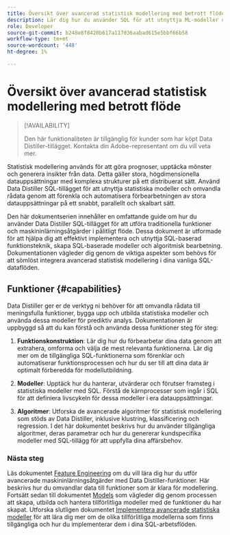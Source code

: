 ```yaml
---
title: Översikt över avancerad statistisk modellering med betrott flöde
description: Lär dig hur du använder SQL för att utnyttja ML-modeller och omvandla rådata till åtgärdbara insikter med förbättrad precision. Få förenklad och automatiserad förbehandling av stora datamängder på ett snabbt, parallellt och skalbart sätt med tilläggsfunktionerna i Distiller Feature Engineering SQL.
role: Developer
source-git-commit: b248e8f8420b617a117d36aabad615e5bbf66b58
workflow-type: tm+mt
source-wordcount: '448'
ht-degree: 1%

---
```


# Översikt över avancerad statistisk modellering med betrott flöde

>[!AVAILABILITY]
>
>Den här funktionaliteten är tillgänglig för kunder som har köpt Data Distiller-tillägget. Kontakta din Adobe-representant om du vill veta mer.

Statistisk modellering används för att göra prognoser, upptäcka mönster och generera insikter från data. Detta gäller stora, högdimensionella datauppsättningar med komplexa strukturer på ett distribuerat sätt. Använd Data Distiller SQL-tillägget för att utnyttja statistiska modeller och omvandla rådata genom att förenkla och automatisera förbearbetningen av stora datauppsättningar på ett snabbt, parallellt och skalbart sätt.

Den här dokumentserien innehåller en omfattande guide om hur du använder Data Distiller SQL-tillägget för att utföra traditionella funktioner och maskininlärningsåtgärder i pålitligt flöde. Dessa dokument är utformade för att hjälpa dig att effektivt implementera och utnyttja SQL-baserad funktionsteknik, skapa SQL-baserade modeller och algoritmisk bearbetning. Dokumentationen vägleder dig genom de viktiga aspekter som behövs för att sömlöst integrera avancerad statistisk modellering i dina vanliga SQL-dataflöden.

## Funktioner {#capabilities}

Data Distiller ger er de verktyg ni behöver för att omvandla rådata till meningsfulla funktioner, bygga upp och utbilda statistiska modeller och använda dessa modeller för prediktiv analys. Dokumentationen är uppbyggd så att du kan förstå och använda dessa funktioner steg för steg:

1. **Funktionskonstruktion**: Lär dig hur du förbearbetar dina data genom att extrahera, omforma och välja de mest relevanta funktionerna. Lär dig mer om de tillgängliga SQL-funktionerna som förenklar och automatiserar funktionsprocessen och hur du ser till att dina data är optimalt förberedda för modellutbildning.

2. **Modeller**: Upptäck hur du hanterar, utvärderar och förutser framsteg i statistiska modeller med SQL. Förstå de kärnprocesser som ingår i SQL för att definiera livscykeln för dessa modeller i era datauppsättningar.

3. **Algoritmer**: Utforska de avancerade algoritmer för statistisk modellering som stöds av Data Distiller, inklusive klustring, klassificering och regression. I det här dokumentet beskrivs hur du använder tillgängliga algoritmer, deras parametrar och hur du genererar kundspecifika modeller med SQL-tillägg för att uppfylla dina affärsbehov.

### Nästa steg

Läs dokumentet [Feature Engineering](./feature-engineering.md) om du vill lära dig hur du utför avancerade maskininlärningsåtgärder med Data Distiller-funktioner. Här beskrivs hur du omvandlar data till funktioner som är klara för modellering. Fortsätt sedan till dokumentet [Models](./models.md) som vägleder dig genom processen att skapa, utbilda och hantera tillförlitliga modeller med de funktioner du har skapat. Utforska slutligen dokumentet [Implementera avancerade statistiska modeller](./implement-models/implement-models.md) för att lära dig mer om de olika tillförlitliga modellerna som finns tillgängliga och hur du implementerar dem i dina SQL-arbetsflöden.


